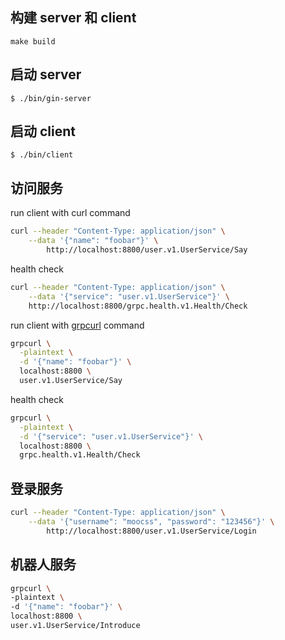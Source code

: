 ## 构建 server 和 client
```shell
make build
```

## 启动 server
```shell
$ ./bin/gin-server
```

## 启动 client
```shell
$ ./bin/client
```

## 访问服务

run client with curl command

```sh
curl --header "Content-Type: application/json" \
    --data '{"name": "foobar"}' \
        http://localhost:8800/user.v1.UserService/Say
```

health check

```sh
curl --header "Content-Type: application/json" \
    --data '{"service": "user.v1.UserService"}' \
    http://localhost:8800/grpc.health.v1.Health/Check
```

run client with [grpcurl](https://github.com/fullstorydev/grpcurl) command

```sh
grpcurl \
  -plaintext \
  -d '{"name": "foobar"}' \
  localhost:8800 \
  user.v1.UserService/Say
```

health check

```sh
grpcurl \
  -plaintext \
  -d '{"service": "user.v1.UserService"}' \
  localhost:8800 \
  grpc.health.v1.Health/Check
```


## 登录服务
```sh
curl --header "Content-Type: application/json" \
    --data '{"username": "moocss", "password": "123456"}' \
        http://localhost:8800/user.v1.UserService/Login
```

## 机器人服务
```sh
grpcurl \
-plaintext \
-d '{"name": "foobar"}' \
localhost:8800 \
user.v1.UserService/Introduce
```
